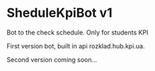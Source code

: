 # SheduleKpiBot v1
Bot to the check schedule. Only for students KPI

First version bot, built in api rozklad.hub.kpi.ua.

Second version coming soon...
